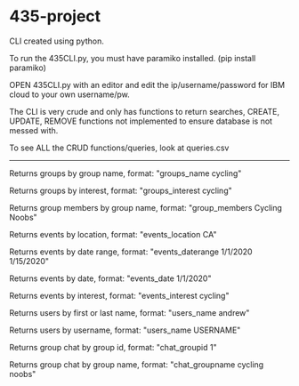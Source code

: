 # 435-project

CLI created using python.

To run the 435CLI.py, you must have paramiko installed. (pip install paramiko)

OPEN 435CLI.py with an editor and edit the ip/username/password for IBM cloud to your own username/pw.

The CLI is very crude and only has functions to return searches, CREATE, UPDATE, REMOVE functions not implemented to ensure database is not messed with.

To see ALL the CRUD functions/queries, look at queries.csv

---------------------------------------------------------------------------------------------------------------------------------------------------------

Returns groups by group name, format: "groups_name cycling"

Returns groups by interest, format: "groups_interest cycling"

Returns group members by group name, format: "group_members Cycling Noobs"

Returns events by location, format: "events_location CA"

Returns events by date range, format: "events_daterange 1/1/2020 1/15/2020"

Returns events by date, format: "events_date 1/1/2020"

Returns events by interest, format: "events_interest cycling"

Returns users by first or last name, format: "users_name andrew"

Returns users by username, format: "users_name USERNAME"

Returns group chat by group id, format: "chat_groupid 1"

Returns group chat by group name, format: "chat_groupname cycling noobs"

